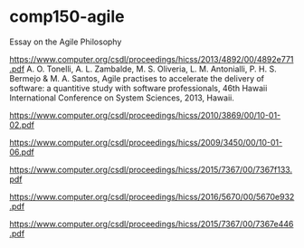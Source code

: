 # comp150-agile
Essay on the Agile Philosophy

https://www.computer.org/csdl/proceedings/hicss/2013/4892/00/4892e771.pdf
A. O. Tonelli, A. L. Zambalde, M. S. Oliveria, L. M. Antonialli, P. H. S. Bermejo & M. A. Santos, Agile practises to accelerate the delivery of software: a quantitive study with software professionals, 46th Hawaii International Conference on System Sciences, 2013, Hawaii.

https://www.computer.org/csdl/proceedings/hicss/2010/3869/00/10-01-02.pdf

https://www.computer.org/csdl/proceedings/hicss/2009/3450/00/10-01-06.pdf

https://www.computer.org/csdl/proceedings/hicss/2015/7367/00/7367f133.pdf

https://www.computer.org/csdl/proceedings/hicss/2016/5670/00/5670e932.pdf

https://www.computer.org/csdl/proceedings/hicss/2015/7367/00/7367e446.pdf
